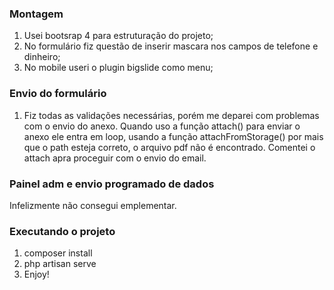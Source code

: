 ### Montagem

1. Usei bootsrap 4 para estruturação do projeto;
2. No formulário fiz questão de inserir mascara nos campos de telefone e dinheiro;
3. No mobile useri o plugin bigslide como menu;

### Envio do formulário

1. Fiz todas as validações necessárias, porém me deparei com problemas com o envio do anexo. Quando uso a função attach() para enviar o anexo ele entra em loop, usando a função attachFromStorage() por mais que o path esteja correto, o arquivo pdf não é encontrado. Comentei o attach apra proceguir com o envio do email.

### Painel adm e envio programado de dados

Infelizmente não consegui emplementar.

### Executando o projeto

1. composer install
2. php artisan serve
3. Enjoy!
